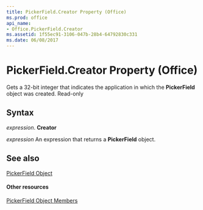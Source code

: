 ```yaml
---
title: PickerField.Creator Property (Office)
ms.prod: office
api_name:
- Office.PickerField.Creator
ms.assetid: 1f55ec91-3106-047b-28b4-64792830c331
ms.date: 06/08/2017
---
```



# PickerField.Creator Property (Office)

Gets a 32-bit integer that indicates the application in which the  **PickerField** object was created. Read-only


## Syntax

 _expression_. **Creator**

 _expression_ An expression that returns a **PickerField** object.


## See also


[PickerField Object](pickerfield-object-office.md)
#### Other resources


[PickerField Object Members](pickerfield-members-office.md)

